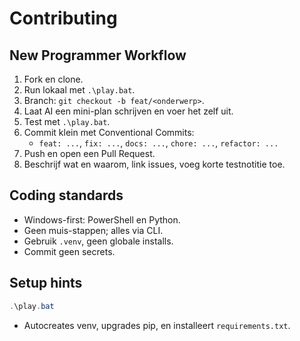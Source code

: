 ﻿# Contributing

## New Programmer Workflow
1. Fork en clone.
2. Run lokaal met `.\play.bat`.
3. Branch: `git checkout -b feat/<onderwerp>`.
4. Laat AI een mini-plan schrijven en voer het zelf uit.
5. Test met `.\play.bat`.
6. Commit klein met Conventional Commits:
   - `feat: ...`, `fix: ...`, `docs: ...`, `chore: ...`, `refactor: ...`
7. Push en open een Pull Request.
8. Beschrijf wat en waarom, link issues, voeg korte testnotitie toe.

## Coding standards
- Windows-first: PowerShell en Python.
- Geen muis-stappen; alles via CLI.
- Gebruik `.venv`, geen globale installs.
- Commit geen secrets.

## Setup hints
```powershell
.\play.bat
```
- Autocreates venv, upgrades pip, en installeert `requirements.txt`.

